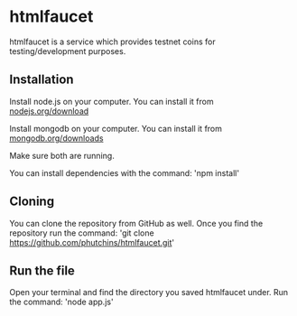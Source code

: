 # htmlfaucet

htmlfaucet is a service which provides testnet coins for testing/development purposes.


## Installation

Install node.js on your computer.
You can install it from [nodejs.org/download](http://nodejs.org/download)

Install mongodb on your computer.
You can install it from [mongodb.org/downloads](https://www.mongodb.org/downloads)

Make sure both are running.

You can install dependencies with the command:
'npm install'

## Cloning
You can clone the repository from GitHub as well. Once you find the repository
run the command:
'git clone https://github.com/phutchins/htmlfaucet.git'


## Run the file
Open your terminal and find the directory you saved htmlfaucet under.
Run the command:
'node app.js'
